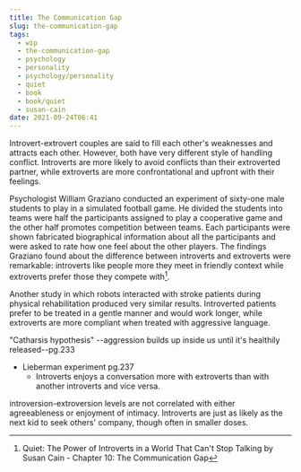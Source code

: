 ```yaml
---
title: The Communication Gap
slug: the-communication-gap
tags:
  - wip
  - the-communication-gap
  - psychology
  - personality
  - psychology/personality
  - quiet
  - book
  - book/quiet
  - susan-cain
date: 2021-09-24T06:41
---
```



Introvert-extrovert couples are said to fill each other's weaknesses and
attracts each other. However, both have very different style of handling
conflict. Introverts are more likely to avoid conflicts than their extroverted
partner, while extroverts are more confrontational and upfront with their
feelings.

Psychologist William Graziano conducted an experiment of sixty-one male students
to play in a simulated football game. He divided the students into teams were
half the participants assigned to play a cooperative game and the other half
promotes competition between teams. Each participants were shown fabricated
biographical information about all the participants and were asked to rate how
one feel about the other players. The findings Graziano found about the
difference between introverts and extroverts were remarkable: introverts like
people more they meet in friendly context while extroverts prefer those they
compete with[^1].

Another study in which robots interacted with stroke patients during physical
rehabilitation produced very similar results. Introverted patients prefer to be
treated in a gentle manner and would work longer, while extroverts are more
compliant when treated with aggressive language.

"Catharsis hypothesis" --aggression builds up inside us until it's healthily
released--pg.233

- Lieberman experiment pg.237
  - Introverts enjoys a conversation more with extroverts than with another
    introverts and vice versa.

introversion-extroversion levels are not correlated with either agreeableness or
enjoyment of intimacy. Introverts are just as likely as the next kid to seek
others' company, though often in smaller doses.


[^1]: Quiet: The Power of Introverts in a World That Can't Stop Talking by Susan Cain - Chapter 10: The Communication Gap
